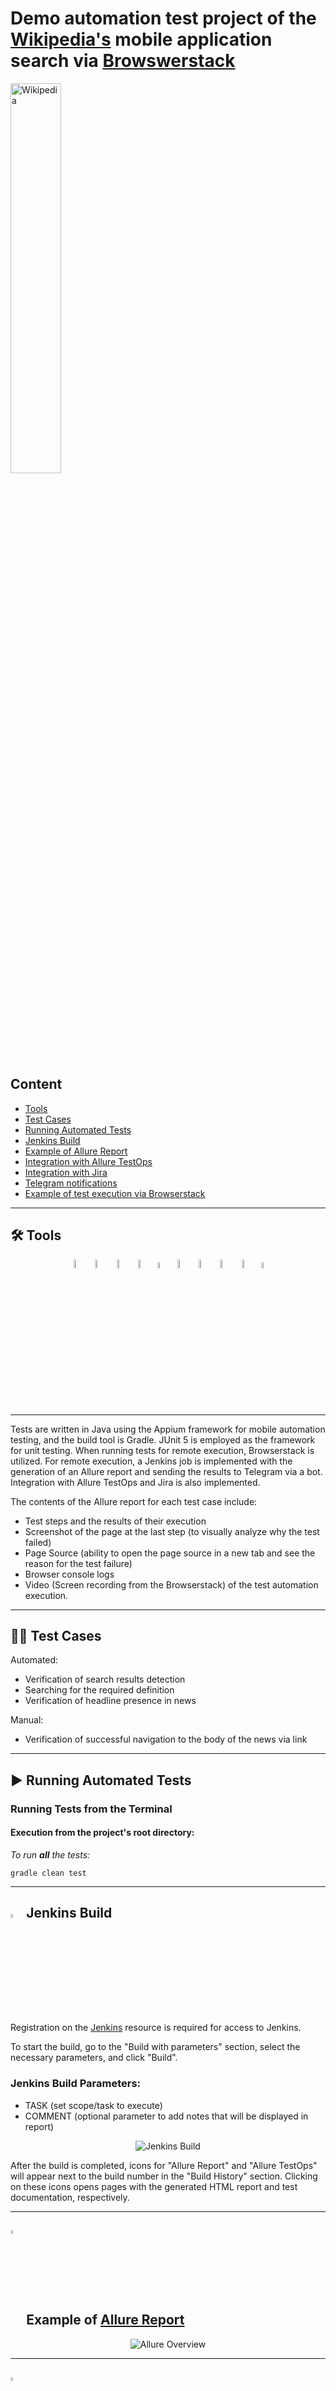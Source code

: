 # Demo automation test project of the [Wikipedia's](https://www.wikipedia.org/) mobile application search via [Browswerstack](https://www.browserstack.com/)


<img alt="Wikipedia" src="media/Wiki.png" width="40%">

## Content

- <a href="#tools"> Tools</a>
- <a href="#cases"> Test Cases</a>
- <a href="#autotests"> Running Automated Tests</a>
- <a href="#jenkins"> Jenkins Build</a>
- <a href="#allureReport"> Example of Allure Report</a>
- <a href="#allure"> Integration with Allure TestOps</a>
- <a href="#jira"> Integration with Jira</a>
- <a href="#telegram"> Telegram notifications</a>
- <a href="#video"> Example of test execution via Browserstack</a>

____
<a id="tools"></a>
## 🛠️ Tools

<p align="center">
<a href="https://www.java.com/"><img width="6%" title="Java" src="media/Java.svg"></a>
<a href="https://selenide.org/"><img width="6%" title="Selenide" src="media/Selenide.svg"></a>
<a href="https://browserstack.com/"><img width="6%" title="Browserstack" src="media/Browserstack.png"></a>
<a href="https://github.com/allure-framework/allure2"><img width="6%" title="Allure Report" src="media/Allure.svg"></a>
<a href="https://qameta.io/"><img width="5%" title="Allure TestOps" src="media/AllureTestOps.svg"></a>
<a href="https://gradle.org/"><img width="6%" title="Gradle" src="media/Gradle.svg"></a>
<a href="https://junit.org/junit5/"><img width="6%" title="JUnit5" src="media/Junit5.svg"></a>
<a href="https://www.jenkins.io/"><img width="6%" title="Jenkins" src="media/Jenkins.svg"></a>
<a href="https://web.telegram.org/"><img width="6%" title="Telegram" src="media/Telegram.svg"></a>
<a href="https://www.atlassian.com/ru/software/jira/"><img width="5%" title="Jira" src="media/Jira.svg"></a>
</p>

____
Tests are written in Java using the Appium framework for mobile automation testing, and the build tool is Gradle.
JUnit 5 is employed as the framework for unit testing. When running tests for remote execution, Browserstack is utilized.
For remote execution, a Jenkins job is implemented with the generation of an Allure report and sending the results to Telegram via a bot.
Integration with Allure TestOps and Jira is also implemented.

The contents of the Allure report for each test case include:
- Test steps and the results of their execution
- Screenshot of the page at the last step (to visually analyze why the test failed)
- Page Source (ability to open the page source in a new tab and see the reason for the test failure)
- Browser console logs
- Video (Screen recording from the Browserstack) of the test automation execution.

____
<a id="cases"></a>
## :male_detective: Test Cases

Automated:
- Verification of search results detection
- Searching for the required definition
- Verification of headline presence in news

Manual:
- Verification of successful navigation to the body of the news via link

<a id="autotests"></a>
____
## :arrow_forward: Running Automated Tests

### Running Tests from the Terminal

#### Execution from the project's root directory:

<em> To run <b>all</b> the tests: </em>

```
gradle clean test 
```

____
<a id="jenkins"></a>
## <img width="4%" title="Jenkins" src="media/Jenkins.svg"> </a> Jenkins Build <a target="_blank"> </a>

Registration on the [Jenkins](https://jenkins.autotests.cloud/) resource is required for access to Jenkins.

To start the build, go to the "Build with parameters" section, select the necessary parameters, and click "Build".
### Jenkins Build Parameters:
- TASK (set scope/task to execute)
- COMMENT (optional parameter to add notes that will be displayed in report)

<p align="center">
<img title="Jenkins Build" src="media/JenkinsBuild.png">
</p>
After the build is completed, icons for "Allure Report" and "Allure TestOps" will appear next to the build number in the "Build History" section. Clicking on these icons opens pages with the generated HTML report and test documentation, respectively.

____
<a id="allureReport"></a>
## <img width="4%" style="vertical-align:bottom" title="Allure Report" src="media/Allure.svg"> </a> Example of <a target="_blank" href="https://jenkins.autotests.cloud/job/js_browserstack_mobile_tests/"> Allure Report </a>

<p align="center">
<img title="Allure Overview" src="media/AllureOverview.png">
</p>

____
<a id="allure"></a>
## <img width="4%" style="vertical-align:bottom" title="Allure TestOps" src="media/AllureTestOps.svg"> </a> Integration with <a target="_blank" href="https://allure.autotests.cloud/launch/36244"> Allure TestOps </a>

On the *Dashboard* in **Allure TestOps**, you can see the statistics of the number of tests: how many of them are added and executed manually, how many are automated. New tests and test run results are sent through the integration with each build.

<p align="center">
<img title="Allure TestOps DashBoard Graphs" src="media/AllureTestOpsDashboardGraphs.png">
</p>

<p align="center">
<img title="Allure TestOps DashBoard" src="media/TestOpsDashboard.png">
</p>

<p align="center">
<img title="Allure TestOps Cases" src="media/TestOpsCases.png">
</p>

____
<a id="jira"></a>
## <img width="4%" style="vertical-align:bottom" title="Jira" src="media/Jira.svg"> </a> Integration with <a target="_blank" href="https://jira.autotests.cloud/"> Jira </a>

Integration with **Allure TestOps** and **Jira** is implemented. In the Jira task, you can see which test cases were written as part of the task and their execution results.

<p align="center">
<img title="Jira Task" src="media/JiraTask.png">
</p>

____
<a id="telegram"></a>
## <img width="4%" style="vertical-align:bottom" title="Telegram" src="media/Telegram.svg"> Automatically generated report notification in <a target="_blank" href="https://telegram.org/"> Telegram </a> via Bot

After the build is complete, a **Telegram** bot automatically processes and sends a message with the test run report to a specifically configured chat.

<p align="left">
<img width="40%" title="Telegram Notifications" src="media/TelegramBot.jpg">
</p>

____
<a id="video"></a>
## <img width="4%" style="vertical-align:bottom" title="Browserstack" src="media/Browserstack.png"> </a> Screen recording attachment <a target="_blank" href="https://browserstack.com/"> Browserstack </a> example

In the Allure reports for each test, a video of the test execution is attached along with a screenshot.

<p align="left">
  <img title="Browserstack attachment" src="media/Video.gif">
</p>

